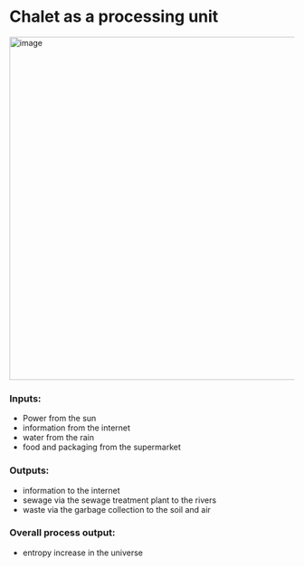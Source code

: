 # Chalet as a processing unit

<img width="607" alt="image" src="https://github.com/user-attachments/assets/66e7d5e3-8eb4-42d4-8be3-80807e134be3">

### Inputs:
* Power from the sun
* information from the internet
* water from the rain
* food and packaging from the supermarket 

### Outputs:
* information to the internet
* sewage via the sewage treatment plant to the rivers
* waste via the garbage collection to the soil and air

### Overall process output:
* entropy increase in the universe
